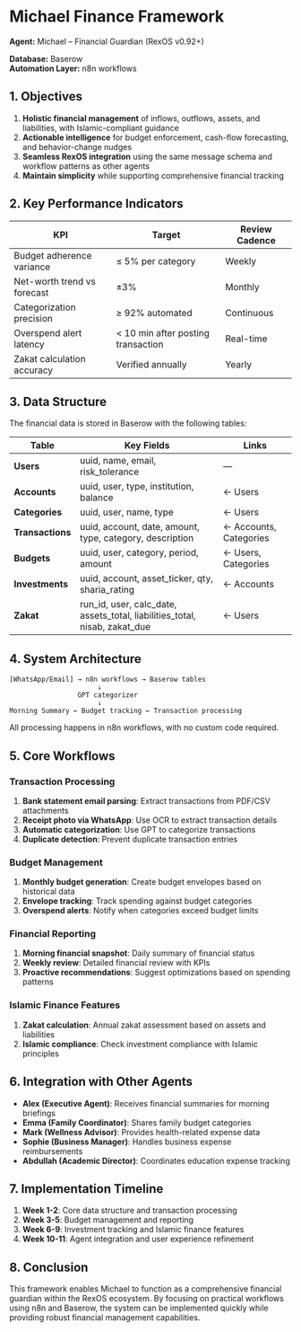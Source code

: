 # Michael Finance Framework

**Agent:** Michael – Financial Guardian (RexOS v0.92+)

**Database:** Baserow  
**Automation Layer:** n8n workflows

## 1. Objectives

1. **Holistic financial management** of inflows, outflows, assets, and liabilities, with Islamic-compliant guidance
2. **Actionable intelligence** for budget enforcement, cash-flow forecasting, and behavior-change nudges
3. **Seamless RexOS integration** using the same message schema and workflow patterns as other agents
4. **Maintain simplicity** while supporting comprehensive financial tracking

## 2. Key Performance Indicators

| KPI | Target | Review Cadence |
| ----- | ----- | ----- |
| Budget adherence variance | ≤ 5% per category | Weekly |
| Net-worth trend vs forecast | ±3% | Monthly |
| Categorization precision | ≥ 92% automated | Continuous |
| Overspend alert latency | < 10 min after posting transaction | Real-time |
| Zakat calculation accuracy | Verified annually | Yearly |

## 3. Data Structure

The financial data is stored in Baserow with the following tables:

| Table | Key Fields | Links |
| ----- | ----- | ----- |
| **Users** | uuid, name, email, risk_tolerance | — |
| **Accounts** | uuid, user, type, institution, balance | ← Users |
| **Categories** | uuid, user, name, type | ← Users |
| **Transactions** | uuid, account, date, amount, type, category, description | ← Accounts, Categories |
| **Budgets** | uuid, user, category, period, amount | ← Users, Categories |
| **Investments** | uuid, account, asset_ticker, qty, sharia_rating | ← Accounts |
| **Zakat** | run_id, user, calc_date, assets_total, liabilities_total, nisab, zakat_due | ← Users |

## 4. System Architecture

```
[WhatsApp/Email] → n8n workflows → Baserow tables
                      ↓
                 GPT categorizer
                      ↓
Morning Summary ← Budget tracking ← Transaction processing
```

All processing happens in n8n workflows, with no custom code required.

## 5. Core Workflows

### Transaction Processing

1. **Bank statement email parsing**: Extract transactions from PDF/CSV attachments
2. **Receipt photo via WhatsApp**: Use OCR to extract transaction details
3. **Automatic categorization**: Use GPT to categorize transactions
4. **Duplicate detection**: Prevent duplicate transaction entries

### Budget Management

1. **Monthly budget generation**: Create budget envelopes based on historical data
2. **Envelope tracking**: Track spending against budget categories
3. **Overspend alerts**: Notify when categories exceed budget limits

### Financial Reporting

1. **Morning financial snapshot**: Daily summary of financial status
2. **Weekly review**: Detailed financial review with KPIs
3. **Proactive recommendations**: Suggest optimizations based on spending patterns

### Islamic Finance Features

1. **Zakat calculation**: Annual zakat assessment based on assets and liabilities
2. **Islamic compliance**: Check investment compliance with Islamic principles

## 6. Integration with Other Agents

* **Alex (Executive Agent)**: Receives financial summaries for morning briefings
* **Emma (Family Coordinator)**: Shares family budget categories
* **Mark (Wellness Advisor)**: Provides health-related expense data
* **Sophie (Business Manager)**: Handles business expense reimbursements
* **Abdullah (Academic Director)**: Coordinates education expense tracking

## 7. Implementation Timeline

1. **Week 1-2**: Core data structure and transaction processing
2. **Week 3-5**: Budget management and reporting
3. **Week 6-9**: Investment tracking and Islamic finance features
4. **Week 10-11**: Agent integration and user experience refinement

## 8. Conclusion

This framework enables Michael to function as a comprehensive financial guardian within the RexOS ecosystem. By focusing on practical workflows using n8n and Baserow, the system can be implemented quickly while providing robust financial management capabilities.
